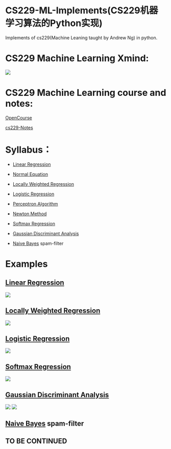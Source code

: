 # CS229-ML-Implements(CS229机器学习算法的Python实现)
Implements of cs229(Machine Leaning taught by Andrew Ng) in python.

# CS229 Machine Learning Xmind:
![](https://github.com/Sierkinhane/CS229-ML-Implements/blob/master/GIF/ml-xmind.png)

# CS229 Machine Learning course and notes:
[OpenCourse](http://open.163.com/special/opencourse/machinelearning.html)

[cs229-Notes](https://github.com/Sierkinhane/CS229-ML-Implements/tree/master/CS229-Notes)

# Syllabus：
  * [Linear Regression](https://github.com/Sierkinhane/CS229-ML-Implements/tree/master/00-SupervisedLearning/01-LinearRegression)
  
  * [Normal Equation](https://github.com/Sierkinhane/CS229-ML-Implements/tree/master/00-SupervisedLearning/01-LinearRegression)
  
  * [Locally Weighted Regression](https://github.com/Sierkinhane/CS229-ML-Implements/tree/master/00-SupervisedLearning/01-LinearRegression)
  
  * [Logistic Regression](https://github.com/Sierkinhane/CS229-ML-Implements/tree/master/00-SupervisedLearning/02-Classification)
  
  * [Perceptron Algorithm](https://github.com/Sierkinhane/CS229-ML-Implements/tree/master/00-SupervisedLearning/02-Classification)
  
  * [Newton Method](https://github.com/Sierkinhane/CS229-ML-Implements/tree/master/00-SupervisedLearning/02-Classification)
 
  * [Softmax Regression](https://github.com/Sierkinhane/CS229-ML-Implements/tree/master/00-SupervisedLearning/03-GeneralizedLinearModels)
  
  * [Gaussian Discriminant Analysis](https://github.com/Sierkinhane/CS229-ML-Implements/tree/master/00-SupervisedLearning/04-GenerativeLearningAlgorithms)
  
  * [Naive Bayes](https://github.com/Sierkinhane/CS229-ML-Implements/tree/master/00-SupervisedLearning/04-GenerativeLearningAlgorithms/naive_bayes) spam-filter

# Examples

## [Linear Regression](https://github.com/Sierkinhane/CS229-ML-Implements/tree/master/00-SupervisedLearning/01-LinearRegression)
![](https://github.com/Sierkinhane/CS229-ML-Implements/blob/master/GIF/regression.gif)

## [Locally Weighted Regression](https://github.com/Sierkinhane/CS229-ML-Implements/tree/master/00-SupervisedLearning/01-LinearRegression)
![](https://github.com/Sierkinhane/CS229-ML-Implements/blob/master/GIF/LWR.gif)

## [Logistic Regression](https://github.com/Sierkinhane/CS229-ML-Implements/tree/master/00-SupervisedLearning/02-Classification)
![](https://github.com/Sierkinhane/CS229-ML-Implements/blob/master/GIF/logisticR.gif)

## [Softmax Regression](https://github.com/Sierkinhane/CS229-ML-Implements/tree/master/00-SupervisedLearning/03-GeneralizedLinearModels)
![](https://github.com/Sierkinhane/CS229-ML-Implements/blob/master/GIF/softmaxR.gif)

## [Gaussian Discriminant Analysis](https://github.com/Sierkinhane/CS229-ML-Implements/tree/master/00-SupervisedLearning/04-GenerativeLearningAlgorithms)
![](https://github.com/Sierkinhane/CS229-ML-Implements/blob/master/GIF/GDA.png)
![](https://github.com/Sierkinhane/CS229-ML-Implements/blob/master/GIF/GDA2.png)

## [Naive Bayes](https://github.com/Sierkinhane/CS229-ML-Implements/tree/master/00-SupervisedLearning/04-GenerativeLearningAlgorithms/naive_bayes) spam-filter

## TO BE CONTINUED
